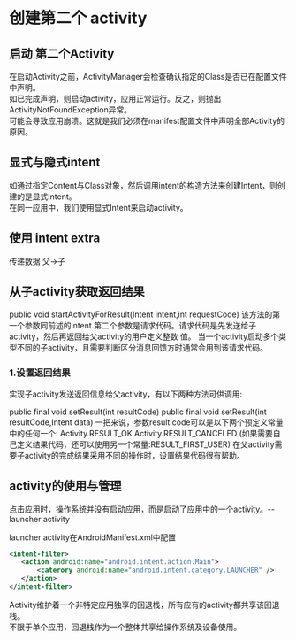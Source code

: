 # 创建第二个 activity

## 启动 第二个Activity

在启动Activity之前，ActivityManager会检查确认指定的Class是否已在配置文件中声明。   
如已完成声明，则启动activity，应用正常运行。反之，则抛出ActivityNotFoundException异常。   
可能会导致应用崩溃。这就是我们必须在manifest配置文件中声明全部Activity的原因。   

## 显式与隐式intent

如通过指定Content与Class对象，然后调用intent的构造方法来创建Intent，则创建的是显式Intent。   
在同一应用中，我们使用显式Intent来启动activity。

## 使用 intent extra

传递数据 父->子

## 从子activity获取返回结果

public void startActivityForResult(Intent intent,int requestCode)
该方法的第一个参数同前述的intent.第二个参数是请求代码。请求代码是先发送给子activity，然后再返回给父activity的用户定义整数
值。
当一个activity启动多个类型不同的子activity，且需要判断区分消息回馈方时通常会用到该请求代码。

### 1.设置返回结果

实现子activity发送返回信息给父activity，有以下两种方法可供调用:

public final void setResult(int resultCode)
public final void setResult(int resultCode,Intent data)
一把来说，参数result code可以是以下两个预定义常量中的任何一个:
Activity.RESULT_OK
Activity.RESULT_CANCELED
(如果需要自己定义结果代码，还可以使用另一个常量:RESULT_FIRST_USER)
  在父activity需要子activity的完成结果采用不同的操作时，设置结果代码很有帮助。
 
 ## activity的使用与管理
 
 点击应用时，操作系统并没有启动应用，而是启动了应用中的一个activity。--launcher activity
 
 launcher activity在AndroidManifest.xml中配置
 
 ```xml
 <intent-filter>
    <action android:name="android.intent.action.Main">
        <caterory android:name="android.intent.category.LAUNCHER" />
    </action>
</intent-filter>
 ```
 Activity维护着一个非特定应用独享的回退栈，所有应有的activity都共享该回退栈。   
 不限于单个应用，回退栈作为一个整体共享给操作系统及设备使用。